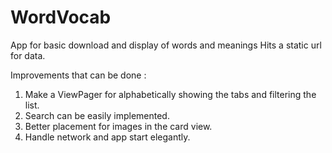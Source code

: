 # WordVocab
App for basic download and display of words and meanings
Hits a static url for data.

Improvements that can be done :
1. Make a ViewPager for alphabetically showing the tabs and filtering the list.
2. Search can be easily implemented.
3. Better placement for images in the card view.
4. Handle network and app start elegantly.
